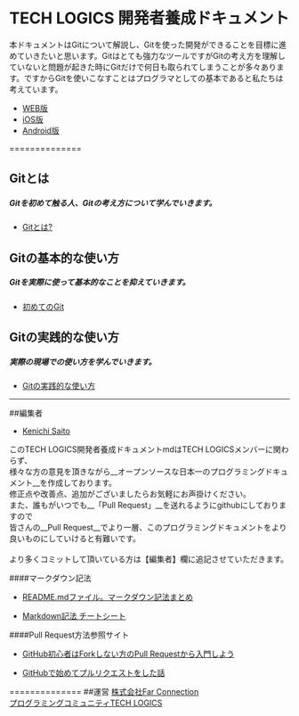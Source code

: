 # TECH LOGICS 開発者養成ドキュメント
本ドキュメントはGitについて解説し、Gitを使った開発ができることを目標に進めていきたいと思います。Gitはとても強力なツールですがGitの考え方を理解していないと問題が起きた時にGitだけで何日も取られてしまうことが多々あります。ですからGitを使いこなすことはプログラマとしての基本であると私たちは考えています。


- [WEB版](https://github.com/techlogics/WEB_Document)
- [iOS版](https://github.com/techlogics/iOS_Document)
- [Android版](https://github.com/techlogics/Android_Document)

==============

## Gitとは

##### Gitを初めて触る人、Gitの考え方について学んでいきます。

- [Gitとは?](https://github.com/techlogics/WEB_Document/blob/master/grammar.md)


## Gitの基本的な使い方

##### Gitを実際に使って基本的なことを抑えていきます。

- [初めてのGit](https://github.com/techlogics/WEB_Document/blob/master/operation.md)


## Gitの実践的な使い方

##### 実際の現場での使い方を学んでいきます。

- [Gitの実践的な使い方](https://github.com/techlogics/WEB_Document/blob/master/useful.md)


---
##編集者

- [Kenichi Saito](https://www.github.com/tkcfjips)

このTECH LOGICS開発者養成ドキュメントmdはTECH LOGICSメンバーに関わらず、<br>
様々な方の意見を頂きながら__オープンソースな日本一のプログラミングドキュメント__を作成しております。<br>
修正点や改善点、追加がございましたらお気軽にお声掛けください。<br>
また、誰もがいつでも__「Pull Request」__を送れるようにgithubにしておりますので<br>
皆さんの__Pull Request__でより一層、このプログラミングドキュメントをより良いものにしていけると有難いです。<br><br>
より多くコミットして頂いている方は【編集者】欄に追記させていただきます。

####マークダウン記法

* [README.mdファイル。マークダウン記法まとめ](http://codechord.com/2012/01/readme-markdown/)

* [Markdown記法 チートシート](http://qiita.com/Qiita/items/c686397e4a0f4f11683d)

####Pull Request方法参照サイト

* [GitHub初心者はForkしない方のPull Requestから入門しよう](http://blog.qnyp.com/2013/05/28/pull-request-for-github-beginners/)

* [GitHubで始めてプルリクエストをした話](http://blog.9wick.com/2012/07/github-first-pul/)

==============
##運営
[株式会社Far Connection](http://farconnection.jp)  
[プログラミングコミュニティTECH LOGICS](http://techlogics.link)


